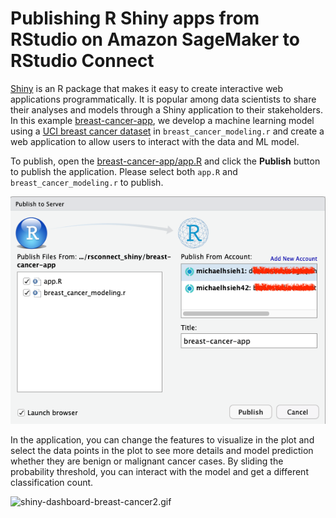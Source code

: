 # Publishing R Shiny apps from RStudio on Amazon SageMaker to RStudio Connect

[Shiny](https://shiny.rstudio.com/) is an R package that makes it easy to create interactive web applications programmatically. It is popular among data scientists to share their analyses and models through a Shiny application to their stakeholders. In this example [breast-cancer-app](./breast-cancer-app), we develop a machine learning model using a [UCI breast cancer dataset](https://archive.ics.uci.edu/ml/datasets/breast+cancer+wisconsin+%28original%29) in `breast_cancer_modeling.r` and create a web application to allow users to interact with the data and ML model. 

To publish, open the [breast-cancer-app/app.R](./breast-cancer-app/app.R) and click the **Publish** button to publish the application. Please select both `app.R` and `breast_cancer_modeling.r` to publish. 

![publish-shiny-app-2](./images/publish-shiny-app-2.png)

In the application, you can change the features to visualize in the plot and select the data points in the plot to see more details and model prediction whether they are benign or malignant cancer cases. By sliding the probability threshold, you can interact with the model and get a different classification count.

![shiny-dashboard-breast-cancer2.gif](./images/shiny-dashboard-breast-cancer2.gif)
